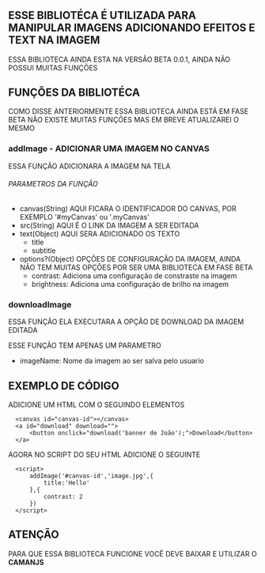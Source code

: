 #
## ESSE BIBLIOTÉCA É UTILIZADA PARA MANIPULAR IMAGENS ADICIONANDO EFEITOS E TEXT NA IMAGEM
  ESSA BIBLIOTECA AINDA ESTA NA VERSÃO BETA 0.0.1, AINDA NÃO POSSUI MUITAS FUNÇÕES

## FUNÇÕES DA BIBLIOTÉCA
  COMO DISSE ANTERIORMENTE ESSA BIBLIOTECA AINDA ESTÁ EM FASE BETA NÃO EXISTE MUITAS FUNÇÕES MAS EM BREVE ATUALIZAREI O MESMO

### addImage - ADICIONAR UMA IMAGEM NO CANVAS
  ESSA FUNÇÃO ADICIONARA A IMAGEM NA TELA
  
  ###### PARAMETROS DA FUNÇÃO
  - canvas(String)
    AQUI FICARA O IDENTIFICADOR DO CANVAS, POR EXEMPLO '#myCanvas' ou '.myCanvas'
  - src(String)
    AQUI É O LINK DA IMAGEM A SER EDITADA
  - text(Object)
    AQUI SERA ADICIONADO OS TEXTO
    - title
    - subtitle
  - options?(Object)
    OPÇÕES DE CONFIGURAÇÃO DA IMAGEM, AINDA NÃO TEM MUITAS OPÇÕES POR SER UMA BIBLIOTECA EM FASE BETA
      - contrast: Adiciona uma configuração de constraste na imagem
      - brightness: Adiciona uma configuração de brilho na imagem

### downloadImage
   ESSA FUNÇÃO ELA EXECUTARA A OPÇÃO DE DOWNLOAD DA IMAGEM EDITADA
   
   ESSE FUNÇÃO TEM APENAS UM PARAMETRO
   
   - imageName: Nome da imagem ao ser salva pelo usuario

## EXEMPLO DE CÓDIGO
  ADICIONE UM HTML COM O SEGUINDO ELEMENTOS
  ```
    <canvas id="canvas-id"></canvas>
    <a id="download" download="">
        <button onclick="download('banner de João');">Download</button>
    </a>
  ```

  AGORA NO SCRIPT DO SEU HTML ADICIONE O SEGUINTE
  ```
    <script>
        addImage('#canvas-id','image.jpg',{
            title:'Hello'
        },{
            contrast: 2
        })
    </script>
  ```

  ## ATENÇÃO
  PARA QUE ESSA BIBLIOTECA FUNCIONE VOCÊ DEVE BAIXAR E UTILIZAR O **CAMANJS**
